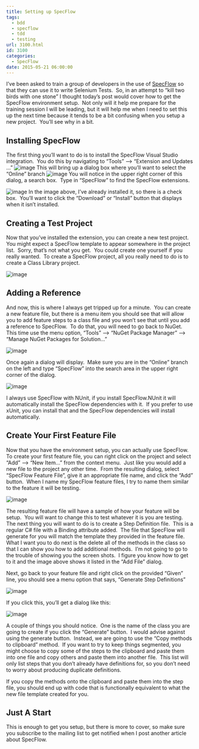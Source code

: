 ```yaml
---
title: Setting up SpecFlow
tags:
  - bdd
  - specflow
  - tdd
  - testing
url: 3100.html
id: 3100
categories:
  - SpecFlow
date: 2015-05-21 06:00:00
---
```


I’ve been asked to train a group of developers in the use of [SpecFlow](//www.specflow.org/) so that they can use it to write Selenium Tests.  So, in an attempt to “kill two birds with one stone” I thought today’s post would cover how to get the SpecFlow environment setup.  Not only will it help me prepare for the training session I will be leading, but it will help me when I need to set this up the next time because it tends to be a bit confusing when you setup a new project.  You’ll see why in a bit.

Installing SpecFlow
-------------------

<!-- more -->

The first thing you’ll want to do is to install the SpecFlow Visual Studio integration.  You do this by navigating to “Tools” –> “Extension and Updates …” ![image](/uploads/2015/05/image.png "image") This will bring up a dialog box where you’ll want to select the “Online” branch ![image](/uploads/2015/05/image1.png "image") You will notice in the upper right corner of this dialog, a search box.  Type in “SpecFlow” to find the SpecFlow extensions.

![image](/uploads/2015/05/image2.png "image") In the image above, I’ve already installed it, so there is a check box.  You’ll want to click the “Download” or “Install” button that displays when it isn’t installed.

Creating a Test Project
-----------------------

Now that you’ve installed the extension, you can create a new test project.  You might expect a SpecFlow template to appear somewhere in the project list.  Sorry, that’s not what you get.  You could create one yourself if you really wanted.  To create a SpecFlow project, all you really need to do is to create a Class Library project.

![image](/uploads/2015/05/image3.png "image")

Adding a Reference
------------------

And now, this is where I always get tripped up for a minute.  You can create a new feature file, but there is a menu item you should see that will allow you to add feature steps to a class file and you won’t see that until you add a reference to SpecFlow.  To do that, you will need to go back to NuGet.  This time use the menu option, “Tools” –> “NuGet Package Manager” –> “Manage NuGet Packages for Solution…”

![image](/uploads/2015/05/image4.png "image")

Once again a dialog will display.  Make sure you are in the “Online” branch on the left and type “SpecFlow” into the search area in the upper right corner of the dialog.

![image](/uploads/2015/05/image5.png "image")

I always use SpecFlow with NUnit, if you install SpecFlow.NUnit it will automatically install the SpecFlow dependencies with it.  If you prefer to use xUnit, you can install that and the SpecFlow dependencies will install automatically.

Create Your First Feature File
------------------------------

Now that you have the environment setup, you can actually use SpecFlow.  To create your first feature file, you can right click on the project and select “Add” –> “New Item…” from the context menu.  Just like you would add a new file to the project any other time.  From the resulting dialog, select “SpecFlow Feature File”, give it an appropriate file name, and click the “Add” button.  When I name my SpecFlow feature files, I try to name them similar to the feature it will be testing.

![image](/uploads/2015/05/image6.png "image")

The resulting feature file will have a sample of how your feature will be setup.  You will want to change this to test whatever it is you are testing.  The next thing you will want to do is to create a Step Definition file.  This is a regular C# file with a Binding attribute added.  The file that SpecFlow will generate for you will match the template they provided in the feature file.  What I want you to do next is the delete all of the methods in the class so that I can show you how to add additional methods.  I’m not going to go to the trouble of showing you the screen shots.  I figure you know how to get to it and the image above shows it listed in the “Add File” dialog.

Next, go back to your feature file and right click on the provided “Given” line, you should see a menu option that says, “Generate Step Definitions”

![image](/uploads/2015/05/image7.png "image")

If you click this, you’ll get a dialog like this:

![image](/uploads/2015/05/image8.png "image")

A couple of things you should notice.  One is the name of the class you are going to create if you click the “Generate” button.  I would advise against using the generate button.  Instead, we are going to use the “Copy methods to clipboard” method.  If you want to try to keep things segmented, you might choose to copy some of the steps to the clipboard and paste them into one file and copy others and paste them into another file.  This list will only list steps that you don’t already have definitions for, so you don’t need to worry about producing duplicate definitions.

If you copy the methods onto the clipboard and paste them into the step file, you should end up with code that is functionally equivalent to what the new file template created for you.

Just A Start
------------

This is enough to get you setup, but there is more to cover, so make sure you subscribe to the mailing list to get notified when I post another article about SpecFlow.
